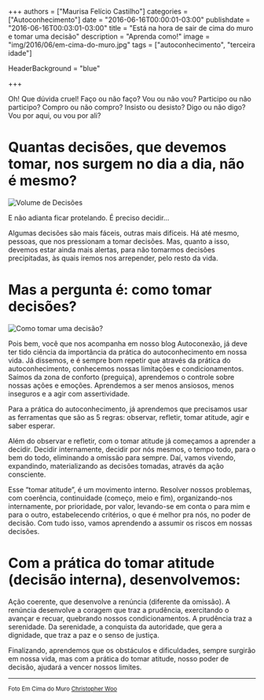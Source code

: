 +++
authors = ["Maurisa Felício Castilho"]
categories = ["Autoconhecimento"]
date = "2016-06-16T00:00:01-03:00"
publishdate = "2016-06-16T00:03:01-03:00"
title = "Está na hora de sair de cima do muro e tomar uma decisão"
description = "Aprenda como!"
image = "img/2016/06/em-cima-do-muro.jpg"
tags = ["autoconhecimento", "terceira idade"]

  HeaderBackground = "blue"

+++


Oh! Que dúvida cruel! Faço ou não faço? Vou ou não vou? Participo ou não participo? Compro ou não compro? Insisto ou desisto? Digo ou não digo? Vou por aqui, ou vou por ali?


# Quantas decisões, que devemos tomar, nos surgem no dia a dia, não é mesmo?

![Volume de Decisões](https://s3-sa-east-1.amazonaws.com/blog.autoconexao.org.br/img/2016/06/volume-de-decisoes.jpg)

E não adianta ficar protelando. É preciso decidir...

Algumas decisões são mais fáceis, outras mais difíceis. Há até mesmo, pessoas, que nos pressionam a tomar decisões. Mas, quanto a isso, devemos estar ainda mais alertas, para não tomarmos decisões precipitadas, às quais iremos nos arrepender, pelo resto da vida.

# Mas a pergunta é: como tomar decisões?

![Como tomar uma decisão?](https://s3-sa-east-1.amazonaws.com/blog.autoconexao.org.br/img/2016/06/como-tomar-uma-decisao.jpg)


Pois bem, você que nos acompanha em nosso blog Autoconexão, já deve ter tido ciência da importância da prática do autoconhecimento em nossa vida. Já dissemos, e é sempre bom repetir que através da prática do autoconhecimento, conhecemos nossas limitações e condicionamentos. Saímos da zona de conforto (preguiça), aprendemos o controle sobre nossas ações e emoções. Aprendemos a ser menos ansiosos, menos inseguros e a agir com assertividade.

Para a prática do autoconhecimento, já aprendemos que precisamos usar as ferramentas que são as 5 regras: observar, refletir, tomar atitude, agir e saber esperar.

Além do observar e refletir, com o tomar atitude já começamos a aprender a decidir. Decidir internamente, decidir por nós mesmos, o tempo todo, para o bem do todo, eliminando a omissão para sempre. Daí, vamos vivendo, expandindo, materializando as decisões tomadas, através da ação consciente.

Esse “tomar atitude”, é um movimento interno. Resolver nossos problemas, com coerência, continuidade (começo, meio e fim), organizando-nos internamente, por prioridade, por valor, levando-se em conta o para mim e para o outro, estabelecendo critérios, o que é melhor pra nós, no poder de decisão. Com tudo isso, vamos aprendendo a assumir os riscos em nossas decisões.

# Com a prática do tomar atitude (decisão interna), desenvolvemos:

Ação coerente, que desenvolve a renúncia (diferente da omissão). A renúncia desenvolve a coragem que traz a prudência, exercitando o avançar e recuar, quebrando nossos condicionamentos. A prudência traz a serenidade. Da serenidade, a conquista da autoridade, que gera a dignidade, que traz a paz e o senso de justiça.

Finalizando, aprendemos  que os obstáculos e dificuldades, sempre surgirão em nossa vida, mas com a prática do tomar atitude, nosso poder de decisão, ajudará a vencer nossos limites.



---
<small>Foto Em Cima do Muro [Christopher Woo](https://www.flickr.com/photos/deks/)</small>
